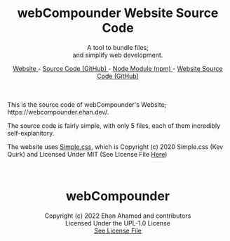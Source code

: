 <br />
<br />
<h1 align="center"> webCompounder Website Source Code </h1>
<p align="center"> A tool to bundle files; <br> and simplify web development. </p> 
<p align="center"> <a href="https://webcompounder.ehan.dev/"> Website </a> - <a href="https://github.com/EhanAhamed/webCompounder"> Source Code (GitHub) </a> - <a href="https://www.npmjs.com/package/webcompounder"> Node Module (npm) </a> - <a href="https://github.com/EhanAhamed/webcompounder.ehan.dev/"> Website Source Code (GitHub) </a> </p>

<br />
<br />
This is the source code of webCompounder's Website; https://webcompounder.ehan.dev/.

The source code is fairly simple, with only 5 files, each of them incredibly self-explanitory.

The website uses [Simple.css](https://simplecss.org/), which is Copyright (c) 2020 Simple.css (Kev Quirk) and Licensed Under MIT (See License File [Here](https://github.com/kevquirk/simple.css/blob/main/LICENSE))

<br>

<h1 align="center"> webCompounder </h1>
<p align="center">Copyright (c) 2022 Ehan Ahamed and contributors <br> Licensed Under the UPL-1.0 License <br> <a href="https://github.com/EhanAhamed/webCompounder/blob/main/LICENSE.txt">See License File</a></p>
<br />
<br />
